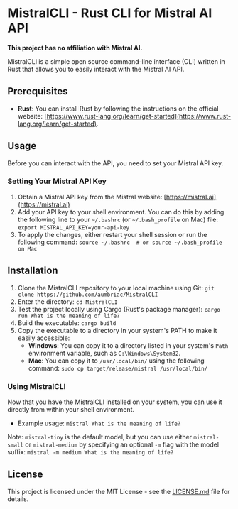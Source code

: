 # MistralCLI - Rust CLI for Mistral AI API

**This project has no affiliation with Mistral AI.**

MistralCLI is a simple open source command-line interface (CLI) written in Rust that allows you to easily interact with the Mistral AI API.

## Prerequisites

- **Rust**: You can install Rust by following the instructions on the official website: [https://www.rust-lang.org/learn/get-started](https://www.rust-lang.org/learn/get-started).

## Usage

Before you can interact with the API, you need to set your Mistral API key.

### Setting Your Mistral API Key

1. Obtain a Mistral API key from the Mistral website: [https://mistral.ai](https://mistral.ai)
2. Add your API key to your shell environment. You can do this by adding the following line to your `~/.bashrc` (or `~/.bash_profile` on Mac) file: `export MISTRAL_API_KEY=your-api-key`
3. To apply the changes, either restart your shell session or run the following command: `source ~/.bashrc  # or source ~/.bash_profile on Mac`

## Installation

1. Clone the MistralCLI repository to your local machine using Git: `git clone https://github.com/aumbriac/MistralCLI`
2. Enter the directory: `cd MistralCLI`
3. Test the project locally using Cargo (Rust's package manager): `cargo run What is the meaning of life?`
4. Build the executable: `cargo build`
5. Copy the executable to a directory in your system's PATH to make it easily accessible:
   - **Windows**: You can copy it to a directory listed in your system's `Path` environment variable, such as `C:\Windows\System32`.
   - **Mac**: You can copy it to `/usr/local/bin/` using the following command: `sudo cp target/release/mistral /usr/local/bin/`

### Using MistralCLI

Now that you have the MistralCLI installed on your system, you can use it directly from within your shell environment.

- Example usage: `mistral What is the meaning of life?`

Note: `mistral-tiny` is the default model, but you can use either `mistral-small` or `mistral-medium` by specifying an optional `-m` flag with the model suffix: `mistral -m medium What is the meaning of life?`

## License

This project is licensed under the MIT License - see the [LICENSE.md](LICENSE.md) file for details.
